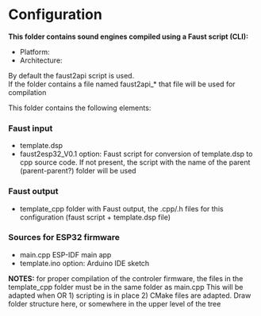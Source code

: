 # Configuration

**This folder contains sound engines compiled using a Faust script (CLI):**  
- Platform: 
- Architecture:  

By default the faust2api script is used.  
If the folder contains a file named faust2api_* that file will be used for compilation

This folder contains the following elements:
### Faust input
- template.dsp
- faust2esp32_V0.1 option: Faust script for conversion of template.dsp to cpp source code. If not present, the script with the name of the parent (parent-parent?) folder will be used 
### Faust output   
- template_cpp   folder with Faust output, the .cpp/.h files for this configuration (faust script + template.dsp file)
### Sources for ESP32 firmware
- main.cpp       ESP-IDF main app 
- template.ino   option: Arduino IDE sketch  

**NOTES:** for proper compilation of the controler firmware, the files in the template_cpp folder must be in the same folder as main.cpp
This will be adapted when OR 1) scripting is in place 2) CMake files are adapted.
Draw folder structure here, or somewhere in the upper level of the tree
